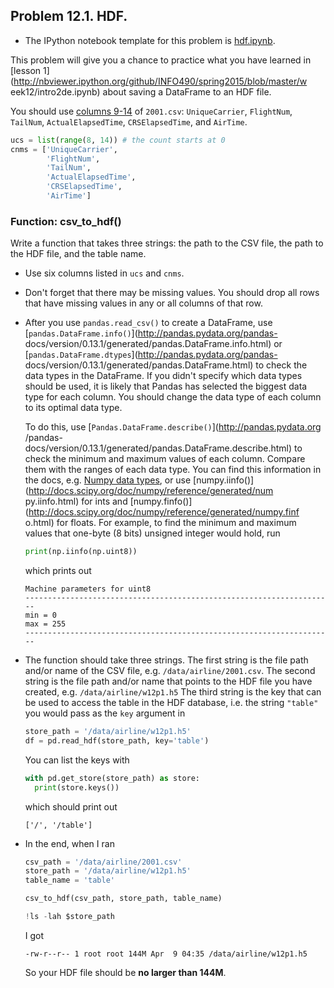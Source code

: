## Problem 12.1. HDF.

- The IPython notebook template for this problem is
  [hdf.ipynb](http://nbviewer.ipython.org/github/INFO490/spring2015/blob/master/week12/hdf.ipynb).

This problem will give you a chance to practice what you have learned in
  [lesson 1](http://nbviewer.ipython.org/github/INFO490/spring2015/blob/master/w
eek12/intro2de.ipynb)
  about saving a DataFrame to an HDF file.


You should use
  [columns 9-14](http://stat-computing.org/dataexpo/2009/the-data.html)
  of `2001.csv`:
  `UniqueCarrier`, `FlightNum`, `TailNum`, `ActualElapsedTime`,
`CRSElapsedTime`,
  and `AirTime`.

  ```python
  ucs = list(range(8, 14)) # the count starts at 0
  cnms = ['UniqueCarrier',
          'FlightNum',
          'TailNum',
          'ActualElapsedTime',
          'CRSElapsedTime',
          'AirTime']
  ```

### Function: csv\_to\_hdf()

Write a function that takes three strings: the path to the CSV file,
  the path to the HDF file, and the table name.

- Use six columns listed in `ucs` and `cnms`.
- Don't forget that there may be missing values.
  You should drop all rows that have missing values in any or all columns of
that row.
- After you use `pandas.read_csv()` to create a DataFrame,
  use [`pandas.DataFrame.info()`](http://pandas.pydata.org/pandas-
docs/version/0.13.1/generated/pandas.DataFrame.info.html)
  or [`pandas.DataFrame.dtypes`](http://pandas.pydata.org/pandas-
docs/version/0.13.1/generated/pandas.DataFrame.html)
  to check the data types in the DataFrame.
  If you didn't specify which data types should be used,
  it is likely that Pandas has selected the biggest data type for each column.
  You should change the data type of each column to its optimal data type.

  To do this, use [`Pandas.DataFrame.describe()`](http://pandas.pydata.org
/pandas-docs/version/0.13.1/generated/pandas.DataFrame.describe.html)
  to check the minimum and maximum values of each column.
  Compare them with the ranges of each data type. You can find this information
in the docs,
  e.g. [Numpy data
types](http://docs.scipy.org/doc/numpy/user/basics.types.html),
  or use [numpy.iinfo()](http://docs.scipy.org/doc/numpy/reference/generated/num
py.iinfo.html)
  for ints and
  [numpy.finfo()](http://docs.scipy.org/doc/numpy/reference/generated/numpy.finf
o.html)
  for floats.
  For example, to find the minimum and maximum values that one-byte (8 bits)
unsigned integer would hold,
  run

  ```python
  print(np.iinfo(np.uint8))
  ```

  which prints out

  ```text
  Machine parameters for uint8
  ---------------------------------------------------------------------
  min = 0
  max = 255
  ---------------------------------------------------------------------
  ```

- The function should take three strings.
  The first string is the file path and/or name of the CSV file,
  e.g. `/data/airline/2001.csv`.
  The second string is the file path and/or name that points to the
  HDF file you have created, e.g. `/data/airline/w12p1.h5`
  The third string is the key that can be used to access the table
  in the HDF database, i.e. the string `"table"` you would pass as the
  `key` argument in

  ```python
  store_path = '/data/airline/w12p1.h5'
  df = pd.read_hdf(store_path, key='table')
  ```

  You can list the keys with

  ```python
  with pd.get_store(store_path) as store:
    print(store.keys())
  ```

  which should print out

  ```text
  ['/', '/table']
  ```

- In the end, when I ran

  ```python
  csv_path = '/data/airline/2001.csv'
  store_path = '/data/airline/w12p1.h5'
  table_name = 'table'

  csv_to_hdf(csv_path, store_path, table_name)

  !ls -lah $store_path
  ```

  I got

  ```text
  -rw-r--r-- 1 root root 144M Apr  9 04:35 /data/airline/w12p1.h5
  ```

  So your HDF file should be **no larger than 144M**.

